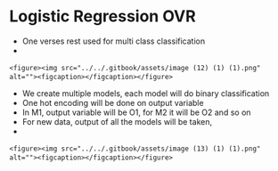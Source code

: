 # Logistic Regression OVR

* &#x20;One verses rest used for multi class classification
*

    <figure><img src="../../.gitbook/assets/image (12) (1) (1).png" alt=""><figcaption></figcaption></figure>
* &#x20;We create multiple models, each model will do binary classification
* One hot encoding will be done on output variable
* In M1, output variable will be O1, for M2 it will be O2 and so on
* For new data, output of all the models will be taken,&#x20;
*

    <figure><img src="../../.gitbook/assets/image (13) (1) (1).png" alt=""><figcaption></figcaption></figure>
